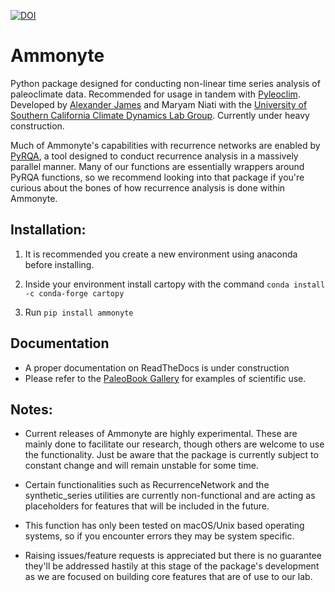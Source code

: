 [![DOI](https://zenodo.org/badge/450291131.svg)](https://zenodo.org/badge/latestdoi/450291131)

# Ammonyte

Python package designed for conducting non-linear time series analysis of paleoclimate data. Recommended for usage in tandem with [Pyleoclim](https://github.com/LinkedEarth/Pyleoclim_util). Developed by [Alexander James](https://alexkjames.github.io/) and Maryam Niati with the [University of Southern California Climate Dynamics Lab Group](https://climdyn.usc.edu/). Currently under heavy construction.

Much of Ammonyte's capabilities with recurrence networks are enabled by [PyRQA](https://pypi.org/project/PyRQA/), a tool designed to conduct recurrence analysis in a massively parallel manner. Many of our functions are essentially wrappers around PyRQA functions, so we recommend looking into that package if you're curious about the bones of how recurrence analysis is done within Ammonyte.

## Installation:

1) It is recommended you create a new environment using anaconda before installing.

2) Inside your environment install cartopy with the command `conda install -c conda-forge cartopy`

3) Run `pip install ammonyte`

## Documentation

- A proper documentation on ReadTheDocs is under construction
- Please refer to the [PaleoBook Gallery](https://linked.earth/PaleoBooks/) for examples of scientific use. 

## Notes:

* Current releases of Ammonyte are highly experimental. These are mainly done to facilitate our research, though others are welcome to use the functionality. Just be aware that the package is currently subject to constant change and will remain unstable for some time.

* Certain functionalities such as RecurrenceNetwork and the synthetic_series utilities are currently non-functional and are acting as placeholders for features that will be included in the future.

* This function has only been tested on macOS/Unix based operating systems, so if you encounter errors they may be system specific.

* Raising issues/feature requests is appreciated but there is no guarantee they'll be addressed hastily at this stage of the package's development as we are focused on building core features that are of use to our lab.
